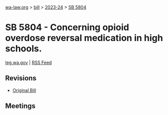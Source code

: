 [wa-law.org](/) > [bill](/bill/) > [2023-24](/bill/2023-24/) > [SB 5804](/bill/2023-24/sb/5804/)

# SB 5804 - Concerning opioid overdose reversal medication in high schools.
[leg.wa.gov](https://app.leg.wa.gov/billsummary?BillNumber=5804&Year=2023&Initiative=false) | [RSS Feed](./rss.xml)

## Revisions
* [Original Bill](1/)

## Meetings
